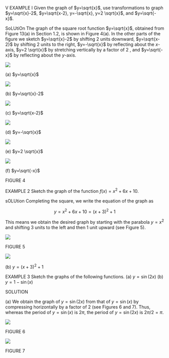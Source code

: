 V EXAMPLE I Given the graph of $y=\sqrt{x}$, use transformations to graph $y=\sqrt{x}-2$, $y=\sqrt{x-2}, y=-\sqrt{x}, y=2 \sqrt{x}$, and $y=\sqrt{-x}$.

SoLUtiOn The graph of the square root function $y=\sqrt{x}$, obtained from Figure 13(a) in Section 1.2, is shown in Figure 4(a). In the other parts of the figure we sketch $y=\sqrt{x}-2$ by shifting 2 units downward, $y=\sqrt{x-2}$ by shifting 2 units to the right, $y=-\sqrt{x}$ by reflecting about the $x$-axis, $y=2 \sqrt{x}$ by stretching vertically by a factor of 2 , and $y=\sqrt{-x}$ by reflecting about the $y$-axis.

![](https://cdn.mathpix.com/cropped/2023_03_05_049f094d450b314cf928g-1.jpg?height=317&width=230&top_left_y=564&top_left_x=126)

(a) $y=\sqrt{x}$

![](https://cdn.mathpix.com/cropped/2023_03_05_049f094d450b314cf928g-1.jpg?height=317&width=307&top_left_y=564&top_left_x=391)

(b) $y=\sqrt{x}-2$

![](https://cdn.mathpix.com/cropped/2023_03_05_049f094d450b314cf928g-1.jpg?height=317&width=301&top_left_y=564&top_left_x=729)

(c) $y=\sqrt{x-2}$

![](https://cdn.mathpix.com/cropped/2023_03_05_049f094d450b314cf928g-1.jpg?height=317&width=233&top_left_y=564&top_left_x=1067)

(d) $y=-\sqrt{x}$

![](https://cdn.mathpix.com/cropped/2023_03_05_049f094d450b314cf928g-1.jpg?height=317&width=238&top_left_y=564&top_left_x=1337)

(e) $y=2 \sqrt{x}$

![](https://cdn.mathpix.com/cropped/2023_03_05_049f094d450b314cf928g-1.jpg?height=317&width=238&top_left_y=564&top_left_x=1607)

(f) $y=\sqrt{-x}$

FIGURE 4

EXAMPLE 2 Sketch the graph of the function $f(x)=x^{2}+6 x+10$.

sOLUtion Completing the square, we write the equation of the graph as

$$
y=x^{2}+6 x+10=(x+3)^{2}+1
$$

This means we obtain the desired graph by starting with the parabola $y=x^{2}$ and shifting 3 units to the left and then 1 unit upward (see Figure 5).

![](https://cdn.mathpix.com/cropped/2023_03_05_049f094d450b314cf928g-1.jpg?height=359&width=442&top_left_y=1292&top_left_x=795)

FIGURE 5

![](https://cdn.mathpix.com/cropped/2023_03_05_049f094d450b314cf928g-1.jpg?height=353&width=419&top_left_y=1295&top_left_x=1317)

(b) $y=(x+3)^{2}+1$

EXAMPLE 3 Sketch the graphs of the following functions.
(a) $y=\sin (2 x)$
(b) $y=1-\sin (x)$

SOLUTION

(a) We obtain the graph of $y=\sin (2 x)$ from that of $y=\sin (x)$ by compressing horizontally by a factor of 2 (see Figures 6 and 7). Thus, whereas the period of $y=\sin (x)$ is $2 \pi$, the period of $y=\sin (2 x)$ is $2 \pi / 2=\pi$.

![](https://cdn.mathpix.com/cropped/2023_03_05_049f094d450b314cf928g-1.jpg?height=312&width=841&top_left_y=2007&top_left_x=124)

FIGURE 6

![](https://cdn.mathpix.com/cropped/2023_03_05_049f094d450b314cf928g-1.jpg?height=312&width=736&top_left_y=2007&top_left_x=1109)

FIGURE 7